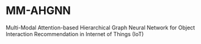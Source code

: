 # MM-AHGNN
Multi-Modal Attention-based Hierarchical Graph Neural Network for Object Interaction Recommendation in Internet of Things (IoT)
